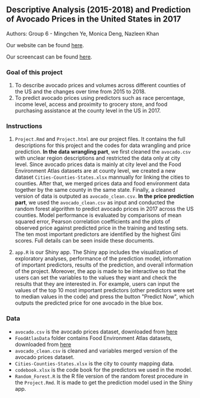 ## Descriptive Analysis (2015-2018) and Prediction of Avocado Prices in the United States in 2017

Authors: Group 6 - Mingchen Ye, Monica Deng, Nazleen Khan

Our website can be found [here](https://sites.google.com/view/avocadopriceprediction/home).

Our screencast can be found [here](https://youtu.be/6C_0NpOehkU).

### Goal of this project

1. To describe avocado prices and volumes across different counties of the US and the changes over time from 2015 to 2018.
2. To predict avocado prices using predictors such as race percentage, income level, access and proximity to grocery store, and food purchasing assistance at the county level in the US in 2017.

### Instructions

1. `Project.Rmd` and `Project.html` are our project files. It contains the full descriptions for this project and the codes for data wrangling and price prediction. **In the data wrangling part**, we first cleaned the `avocado.csv` with unclear region descriptions and restricted the data only at city level. Since avocado prices data is mainly at city level and the Food Environment Atlas datasets are at county level, we created a new dataset `Cities-Counties-States.xlsx` mannually for linking the cities to counties. After that, we merged prices data and food environment data together by the same county in the same state. Finally, a cleaned version of data is outputed as `avocado_clean.csv`. **In the price prediction part**, we used the `avocado_clean.csv` as input and conducted the random forest algorithm to predict avocado prices in 2017 across the US counties. Model performance is evaluated by comparisons of mean squared error, Pearson correlation coefficients and the plots of observed price against predicted price in the training and testing sets. The ten most important predictors are identified by the highest Gini scores. Full details can be seen inside these documents.

2. `app.R` is our Shiny app. The Shiny app includes the visualization of exploratory analyses, performance of the prediction model, information of important predictors, results of the prediction, and overall information of the project. Moreover, the app is made to be interactive so that the users can set the variables to the values they want and check the results that they are interested in. For example, users can input the values of the top 10 most important predictors (other predictors were set to median values in the code) and press the button "Predict Now", which outputs the predicted price for one avocado in the blue box.


### Data
- `avocado.csv` is the avocado prices dataset, downloaded from [here](https://www.kaggle.com/neuromusic/avocado-prices)
- `FoodAtlasData` folder contains Food Environment Atlas datasets, downloaded from [here](https://www.ers.usda.gov/data-products/food-environment-atlas/data-access-and-documentation-downloads/)
- `avocado_clean.csv` is cleaned and variables merged version of the avocado prices dataset.
- `Cities-Counties-States.xlsx` is the city to county mapping data.
- `codebook.xlsx` is the code book for the predictors we used in the model.
- `Random_Forest.R` is the R file version of the random forest procedure in the `Project.Rmd`. It is made to get the prediction model used in the Shiny app.

